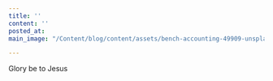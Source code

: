 ```yaml
---
title: ''
content: ''
posted_at: 
main_image: "/Content/blog/content/assets/bench-accounting-49909-unsplash.jpg"

---
```

Glory be to Jesus
